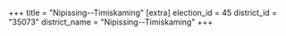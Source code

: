 +++
title = "Nipissing--Timiskaming"
[extra]
election_id = 45
district_id = "35073"
district_name = "Nipissing--Timiskaming"
+++
